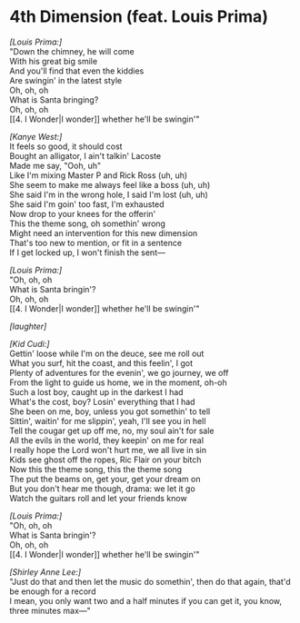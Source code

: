 # 4th Dimension (feat. Louis Prima)

_[Louis Prima:]_  
"Down the chimney, he will come  
With his great big smile  
And you'll find that even the kiddies  
Are swingin' in the latest style  
Oh, oh, oh  
What is Santa bringing?  
Oh, oh, oh  
[[4. I Wonder|I wonder]] whether he'll be swingin'"  

_[Kanye West:]_  
It feels so good, it should cost  
Bought an alligator, I ain't talkin' Lacoste  
Made me say, "Ooh, uh"  
Like I'm mixing Master P and Rick Ross (uh, uh)  
She seem to make me always feel like a boss (uh, uh)  
She said I'm in the wrong hole, I said I'm lost (uh, uh)  
She said I'm goin' too fast, I'm exhausted  
Now drop to your knees for the offerin'  
This the theme song, oh somethin' wrong  
Might need an intervention for this new dimension  
That's too new to mention, or fit in a sentence  
If I get locked up, I won't finish the sent—  

_[Louis Prima:]_  
"Oh, oh, oh  
What is Santa bringin'?  
Oh, oh, oh  
[[4. I Wonder|I wonder]] whether he'll be swingin'"  

_[_laughter_]_  

_[Kid Cudi:]_  
Gettin' loose while I'm on the deuce, see me roll out  
What you surf, hit the coast, and this feelin', I got  
Plenty of adventures for the evenin', we go journey, we off  
From the light to guide us home, we in the moment, oh-oh  
Such a lost boy, caught up in the darkest I had  
What's the cost, boy? Losin' everything that I had  
She been on me, boy, unless you got somethin' to tell  
Sittin', waitin' for me slippin', yeah, I'll see you in hell  
Tell the cougar get up off me, no, my soul ain't for sale  
All the evils in the world, they keepin' on me for real  
I really hope the Lord won't hurt me, we all live in sin  
Kids see ghost off the ropes, Ric Flair on your bitch  
Now this the theme song, this the theme song  
The put the beams on, get your, get your dream on  
But you don't hear me though, drama: we let it go  
Watch the guitars roll and let your friends know  

_[Louis Prima:]_  
"Oh, oh, oh  
What is Santa bringin'?  
Oh, oh, oh  
[[4. I Wonder|I wonder]] whether he'll be swingin'"  

_[Shirley Anne Lee:]_  
"Just do that and then let the music do somethin', then do that again, that'd be enough for a record  
I mean, you only want two and a half minutes if you can get it, you know, three minutes max—"
